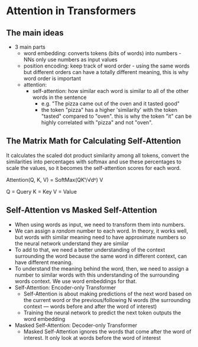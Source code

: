 # Attention in Transformers

## The main ideas

- 3 main parts
  - word embedding: converts tokens (bits of words) into numbers - NNs only use numbers as input values
  - position encoding: keep track of word order - using the same words but different orders can have a totally different meaning, this is why word order is important
  - attention: 
    - self-attention: how similar each word is similar to all of the other words in the sentence
      - e.g. "The pizza came out of the oven and it tasted good"
      - the token "pizza" has a higher 'similarity' with the token "tasted" compared to "oven". this is why the token "it" can be highly correlated with "pizza" and not "oven".

## The Matrix Math for Calculating Self-Attention

It calculates the scaled dot product similarity among all tokens, convert the similarities into percentages with softmax and use these percentages to scale the values, so it becomes the self-attention scores for each word.

Attention(Q, K, V) = SoftMax(QKᵗ/√dᴷ) V

Q = Query
K = Key
V = Value

## Self-Attention vs Masked Self-Attention

- When using words as input, we need to transform them into numbers.
- We can assign a *random* number to each word. In theory, it works well, but words with similar meaning need to have approximate numbers so the neural network understand they are similar
- To add to that, we need a better understanding of the context surrounding the word because the same word in different context, can have different meaning.
- To understand the meaning behind the word, then, we need to assign a number to similar words with this understanding of the surrounding words context. We use word embeddings for that.
- Self-Attention: Encoder-only Transformer
  - Self-Attention is about making predictions of the next word based on the current word or the previous/following N words (the surrounding context — words before and after the word of interest)
  - Training the neural network to predict the next token outputs the word embedding
- Masked Self-Attention: Decoder-only Transformer
  - Masked Self-Attention ignores the words that come after the word of interest. It only look at words before the word of interest
